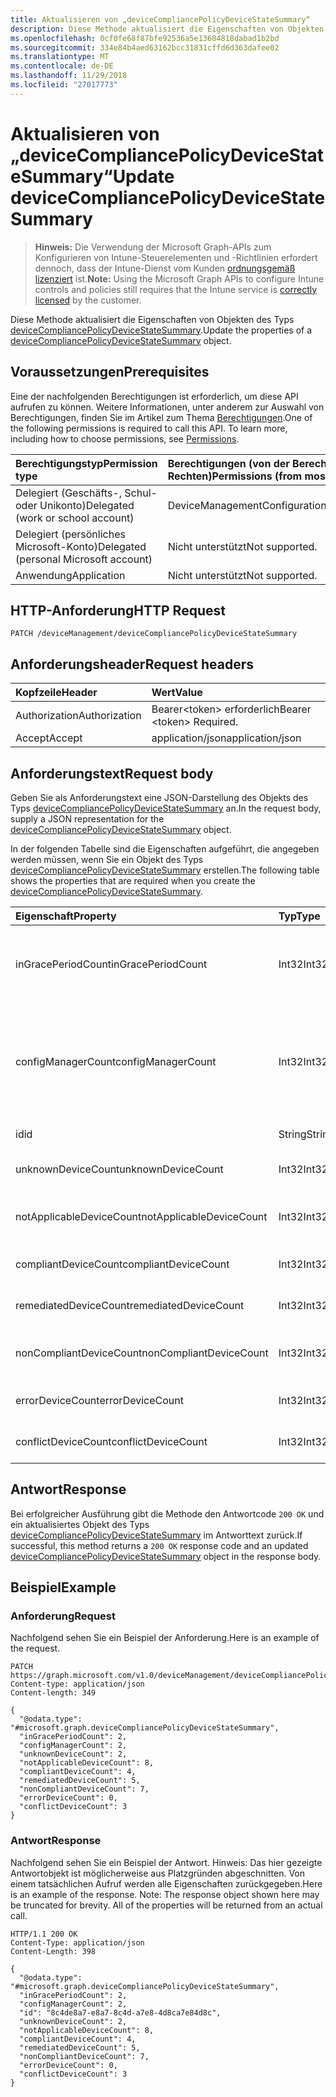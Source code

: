 ```yaml
---
title: Aktualisieren von „deviceCompliancePolicyDeviceStateSummary“
description: Diese Methode aktualisiert die Eigenschaften von Objekten des Typs deviceCompliancePolicyDeviceStateSummary.
ms.openlocfilehash: 0cf0fe68f87bfe92536a5e13684818dabad1b2bd
ms.sourcegitcommit: 334e84b4aed63162bcc31831cffd6d363dafee02
ms.translationtype: MT
ms.contentlocale: de-DE
ms.lasthandoff: 11/29/2018
ms.locfileid: "27017773"
---
```

# <a name="update-devicecompliancepolicydevicestatesummary"></a><span data-ttu-id="588a4-103">Aktualisieren von „deviceCompliancePolicyDeviceStateSummary“</span><span class="sxs-lookup"><span data-stu-id="588a4-103">Update deviceCompliancePolicyDeviceStateSummary</span></span>

> <span data-ttu-id="588a4-104">**Hinweis:** Die Verwendung der Microsoft Graph-APIs zum Konfigurieren von Intune-Steuerelementen und -Richtlinien erfordert dennoch, dass der Intune-Dienst vom Kunden [ordnungsgemäß lizenziert](https://go.microsoft.com/fwlink/?linkid=839381) ist.</span><span class="sxs-lookup"><span data-stu-id="588a4-104">**Note:** Using the Microsoft Graph APIs to configure Intune controls and policies still requires that the Intune service is [correctly licensed](https://go.microsoft.com/fwlink/?linkid=839381) by the customer.</span></span>

<span data-ttu-id="588a4-105">Diese Methode aktualisiert die Eigenschaften von Objekten des Typs [deviceCompliancePolicyDeviceStateSummary](../resources/intune-deviceconfig-devicecompliancepolicydevicestatesummary.md).</span><span class="sxs-lookup"><span data-stu-id="588a4-105">Update the properties of a [deviceCompliancePolicyDeviceStateSummary](../resources/intune-deviceconfig-devicecompliancepolicydevicestatesummary.md) object.</span></span>
## <a name="prerequisites"></a><span data-ttu-id="588a4-106">Voraussetzungen</span><span class="sxs-lookup"><span data-stu-id="588a4-106">Prerequisites</span></span>
<span data-ttu-id="588a4-p101">Eine der nachfolgenden Berechtigungen ist erforderlich, um diese API aufrufen zu können. Weitere Informationen, unter anderem zur Auswahl von Berechtigungen, finden Sie im Artikel zum Thema [Berechtigungen](/graph/permissions-reference).</span><span class="sxs-lookup"><span data-stu-id="588a4-p101">One of the following permissions is required to call this API. To learn more, including how to choose permissions, see [Permissions](/graph/permissions-reference).</span></span>

|<span data-ttu-id="588a4-109">Berechtigungstyp</span><span class="sxs-lookup"><span data-stu-id="588a4-109">Permission type</span></span>|<span data-ttu-id="588a4-110">Berechtigungen (von der Berechtigung mit den meisten Rechten zu der mit den wenigsten Rechten)</span><span class="sxs-lookup"><span data-stu-id="588a4-110">Permissions (from most to least privileged)</span></span>|
|:---|:---|
|<span data-ttu-id="588a4-111">Delegiert (Geschäfts-, Schul- oder Unikonto)</span><span class="sxs-lookup"><span data-stu-id="588a4-111">Delegated (work or school account)</span></span>|<span data-ttu-id="588a4-112">DeviceManagementConfiguration.ReadWrite.All</span><span class="sxs-lookup"><span data-stu-id="588a4-112">DeviceManagementConfiguration.ReadWrite.All</span></span>|
|<span data-ttu-id="588a4-113">Delegiert (persönliches Microsoft-Konto)</span><span class="sxs-lookup"><span data-stu-id="588a4-113">Delegated (personal Microsoft account)</span></span>|<span data-ttu-id="588a4-114">Nicht unterstützt</span><span class="sxs-lookup"><span data-stu-id="588a4-114">Not supported.</span></span>|
|<span data-ttu-id="588a4-115">Anwendung</span><span class="sxs-lookup"><span data-stu-id="588a4-115">Application</span></span>|<span data-ttu-id="588a4-116">Nicht unterstützt</span><span class="sxs-lookup"><span data-stu-id="588a4-116">Not supported.</span></span>|

## <a name="http-request"></a><span data-ttu-id="588a4-117">HTTP-Anforderung</span><span class="sxs-lookup"><span data-stu-id="588a4-117">HTTP Request</span></span>
<!-- {
  "blockType": "ignored"
}
-->
``` http
PATCH /deviceManagement/deviceCompliancePolicyDeviceStateSummary
```

## <a name="request-headers"></a><span data-ttu-id="588a4-118">Anforderungsheader</span><span class="sxs-lookup"><span data-stu-id="588a4-118">Request headers</span></span>
|<span data-ttu-id="588a4-119">Kopfzeile</span><span class="sxs-lookup"><span data-stu-id="588a4-119">Header</span></span>|<span data-ttu-id="588a4-120">Wert</span><span class="sxs-lookup"><span data-stu-id="588a4-120">Value</span></span>|
|:---|:---|
|<span data-ttu-id="588a4-121">Authorization</span><span class="sxs-lookup"><span data-stu-id="588a4-121">Authorization</span></span>|<span data-ttu-id="588a4-122">Bearer&lt;token&gt; erforderlich</span><span class="sxs-lookup"><span data-stu-id="588a4-122">Bearer &lt;token&gt; Required.</span></span>|
|<span data-ttu-id="588a4-123">Accept</span><span class="sxs-lookup"><span data-stu-id="588a4-123">Accept</span></span>|<span data-ttu-id="588a4-124">application/json</span><span class="sxs-lookup"><span data-stu-id="588a4-124">application/json</span></span>|

## <a name="request-body"></a><span data-ttu-id="588a4-125">Anforderungstext</span><span class="sxs-lookup"><span data-stu-id="588a4-125">Request body</span></span>
<span data-ttu-id="588a4-126">Geben Sie als Anforderungstext eine JSON-Darstellung des Objekts des Typs [deviceCompliancePolicyDeviceStateSummary](../resources/intune-deviceconfig-devicecompliancepolicydevicestatesummary.md) an.</span><span class="sxs-lookup"><span data-stu-id="588a4-126">In the request body, supply a JSON representation for the [deviceCompliancePolicyDeviceStateSummary](../resources/intune-deviceconfig-devicecompliancepolicydevicestatesummary.md) object.</span></span>

<span data-ttu-id="588a4-127">In der folgenden Tabelle sind die Eigenschaften aufgeführt, die angegeben werden müssen, wenn Sie ein Objekt des Typs [deviceCompliancePolicyDeviceStateSummary](../resources/intune-deviceconfig-devicecompliancepolicydevicestatesummary.md) erstellen.</span><span class="sxs-lookup"><span data-stu-id="588a4-127">The following table shows the properties that are required when you create the [deviceCompliancePolicyDeviceStateSummary](../resources/intune-deviceconfig-devicecompliancepolicydevicestatesummary.md).</span></span>

|<span data-ttu-id="588a4-128">Eigenschaft</span><span class="sxs-lookup"><span data-stu-id="588a4-128">Property</span></span>|<span data-ttu-id="588a4-129">Typ</span><span class="sxs-lookup"><span data-stu-id="588a4-129">Type</span></span>|<span data-ttu-id="588a4-130">Beschreibung</span><span class="sxs-lookup"><span data-stu-id="588a4-130">Description</span></span>|
|:---|:---|:---|
|<span data-ttu-id="588a4-131">inGracePeriodCount</span><span class="sxs-lookup"><span data-stu-id="588a4-131">inGracePeriodCount</span></span>|<span data-ttu-id="588a4-132">Int32</span><span class="sxs-lookup"><span data-stu-id="588a4-132">Int32</span></span>|<span data-ttu-id="588a4-133">Anzahl von Geräten, die sich in der Toleranzperiode befinden</span><span class="sxs-lookup"><span data-stu-id="588a4-133">Number of devices that are in grace period</span></span>|
|<span data-ttu-id="588a4-134">configManagerCount</span><span class="sxs-lookup"><span data-stu-id="588a4-134">configManagerCount</span></span>|<span data-ttu-id="588a4-135">Int32</span><span class="sxs-lookup"><span data-stu-id="588a4-135">Int32</span></span>|<span data-ttu-id="588a4-136">Anzahl von Geräten, deren Konformität mit System Center Configuration Manager verwaltet wird</span><span class="sxs-lookup"><span data-stu-id="588a4-136">Number of devices that have compliance managed by System Center Configuration Manager</span></span>|
|<span data-ttu-id="588a4-137">id</span><span class="sxs-lookup"><span data-stu-id="588a4-137">id</span></span>|<span data-ttu-id="588a4-138">String</span><span class="sxs-lookup"><span data-stu-id="588a4-138">String</span></span>|<span data-ttu-id="588a4-139">Schlüssel der Entität</span><span class="sxs-lookup"><span data-stu-id="588a4-139">Key of the entity.</span></span>|
|<span data-ttu-id="588a4-140">unknownDeviceCount</span><span class="sxs-lookup"><span data-stu-id="588a4-140">unknownDeviceCount</span></span>|<span data-ttu-id="588a4-141">Int32</span><span class="sxs-lookup"><span data-stu-id="588a4-141">Int32</span></span>|<span data-ttu-id="588a4-142">Anzahl von unbekannten Geräten</span><span class="sxs-lookup"><span data-stu-id="588a4-142">Number of unknown devices</span></span>|
|<span data-ttu-id="588a4-143">notApplicableDeviceCount</span><span class="sxs-lookup"><span data-stu-id="588a4-143">notApplicableDeviceCount</span></span>|<span data-ttu-id="588a4-144">Int32</span><span class="sxs-lookup"><span data-stu-id="588a4-144">Int32</span></span>|<span data-ttu-id="588a4-145">Anzahl der ausgenommenen Geräte</span><span class="sxs-lookup"><span data-stu-id="588a4-145">Number of not applicable devices</span></span>|
|<span data-ttu-id="588a4-146">compliantDeviceCount</span><span class="sxs-lookup"><span data-stu-id="588a4-146">compliantDeviceCount</span></span>|<span data-ttu-id="588a4-147">Int32</span><span class="sxs-lookup"><span data-stu-id="588a4-147">Int32</span></span>|<span data-ttu-id="588a4-148">Anzahl von konformen Geräten</span><span class="sxs-lookup"><span data-stu-id="588a4-148">Number of compliant devices</span></span>|
|<span data-ttu-id="588a4-149">remediatedDeviceCount</span><span class="sxs-lookup"><span data-stu-id="588a4-149">remediatedDeviceCount</span></span>|<span data-ttu-id="588a4-150">Int32</span><span class="sxs-lookup"><span data-stu-id="588a4-150">Int32</span></span>|<span data-ttu-id="588a4-151">Anzahl von korrigierten Geräten</span><span class="sxs-lookup"><span data-stu-id="588a4-151">Number of remediated devices</span></span>|
|<span data-ttu-id="588a4-152">nonCompliantDeviceCount</span><span class="sxs-lookup"><span data-stu-id="588a4-152">nonCompliantDeviceCount</span></span>|<span data-ttu-id="588a4-153">Int32</span><span class="sxs-lookup"><span data-stu-id="588a4-153">Int32</span></span>|<span data-ttu-id="588a4-154">Anzahl von nicht konformen Geräten</span><span class="sxs-lookup"><span data-stu-id="588a4-154">Number of NonCompliant devices</span></span>|
|<span data-ttu-id="588a4-155">errorDeviceCount</span><span class="sxs-lookup"><span data-stu-id="588a4-155">errorDeviceCount</span></span>|<span data-ttu-id="588a4-156">Int32</span><span class="sxs-lookup"><span data-stu-id="588a4-156">Int32</span></span>|<span data-ttu-id="588a4-157">Anzahl von Geräten mit Fehlern</span><span class="sxs-lookup"><span data-stu-id="588a4-157">Number of error devices</span></span>|
|<span data-ttu-id="588a4-158">conflictDeviceCount</span><span class="sxs-lookup"><span data-stu-id="588a4-158">conflictDeviceCount</span></span>|<span data-ttu-id="588a4-159">Int32</span><span class="sxs-lookup"><span data-stu-id="588a4-159">Int32</span></span>|<span data-ttu-id="588a4-160">Anzahl von Geräten mit Konflikt</span><span class="sxs-lookup"><span data-stu-id="588a4-160">Number of conflict devices</span></span>|



## <a name="response"></a><span data-ttu-id="588a4-161">Antwort</span><span class="sxs-lookup"><span data-stu-id="588a4-161">Response</span></span>
<span data-ttu-id="588a4-162">Bei erfolgreicher Ausführung gibt die Methode den Antwortcode `200 OK` und ein aktualisiertes Objekt des Typs [deviceCompliancePolicyDeviceStateSummary](../resources/intune-deviceconfig-devicecompliancepolicydevicestatesummary.md) im Antworttext zurück.</span><span class="sxs-lookup"><span data-stu-id="588a4-162">If successful, this method returns a `200 OK` response code and an updated [deviceCompliancePolicyDeviceStateSummary](../resources/intune-deviceconfig-devicecompliancepolicydevicestatesummary.md) object in the response body.</span></span>

## <a name="example"></a><span data-ttu-id="588a4-163">Beispiel</span><span class="sxs-lookup"><span data-stu-id="588a4-163">Example</span></span>
### <a name="request"></a><span data-ttu-id="588a4-164">Anforderung</span><span class="sxs-lookup"><span data-stu-id="588a4-164">Request</span></span>
<span data-ttu-id="588a4-165">Nachfolgend sehen Sie ein Beispiel der Anforderung.</span><span class="sxs-lookup"><span data-stu-id="588a4-165">Here is an example of the request.</span></span>
``` http
PATCH https://graph.microsoft.com/v1.0/deviceManagement/deviceCompliancePolicyDeviceStateSummary
Content-type: application/json
Content-length: 349

{
  "@odata.type": "#microsoft.graph.deviceCompliancePolicyDeviceStateSummary",
  "inGracePeriodCount": 2,
  "configManagerCount": 2,
  "unknownDeviceCount": 2,
  "notApplicableDeviceCount": 8,
  "compliantDeviceCount": 4,
  "remediatedDeviceCount": 5,
  "nonCompliantDeviceCount": 7,
  "errorDeviceCount": 0,
  "conflictDeviceCount": 3
}
```

### <a name="response"></a><span data-ttu-id="588a4-166">Antwort</span><span class="sxs-lookup"><span data-stu-id="588a4-166">Response</span></span>
<span data-ttu-id="588a4-p102">Nachfolgend sehen Sie ein Beispiel der Antwort. Hinweis: Das hier gezeigte Antwortobjekt ist möglicherweise aus Platzgründen abgeschnitten. Von einem tatsächlichen Aufruf werden alle Eigenschaften zurückgegeben.</span><span class="sxs-lookup"><span data-stu-id="588a4-p102">Here is an example of the response. Note: The response object shown here may be truncated for brevity. All of the properties will be returned from an actual call.</span></span>
``` http
HTTP/1.1 200 OK
Content-Type: application/json
Content-Length: 398

{
  "@odata.type": "#microsoft.graph.deviceCompliancePolicyDeviceStateSummary",
  "inGracePeriodCount": 2,
  "configManagerCount": 2,
  "id": "8c4de8a7-e8a7-8c4d-a7e8-4d8ca7e84d8c",
  "unknownDeviceCount": 2,
  "notApplicableDeviceCount": 8,
  "compliantDeviceCount": 4,
  "remediatedDeviceCount": 5,
  "nonCompliantDeviceCount": 7,
  "errorDeviceCount": 0,
  "conflictDeviceCount": 3
}
```



